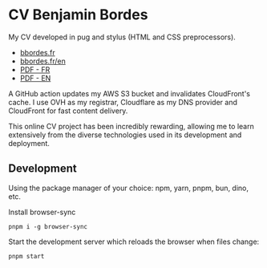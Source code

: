 # CV Benjamin Bordes

My CV developed in pug and stylus (HTML and CSS preprocessors).

- [bbordes.fr](https://bbordes.fr)
- [bbordes.fr/en](https://bbordes.fr/en)
- [PDF - FR](https://bbordes.fr/CV%20Benjamin%20Bordes%202024.pdf)
- [PDF - EN](https://bbordes.fr/en/CV%20Benjamin%20Bordes%202024.en.pdf)

A GitHub action updates my AWS S3 bucket and invalidates CloudFront's cache.
I use OVH as my registrar, Cloudflare as my DNS provider and CloudFront for fast content delivery.

This online CV project has been incredibly rewarding, allowing me to learn extensively from the diverse technologies used in its development and deployment.

## Development

Using the package manager of your choice: npm, yarn, pnpm, bun, dino, etc.

Install browser-sync

```shell
pnpm i -g browser-sync
```

Start the development server which reloads the browser when files change:

```shell
pnpm start
```
